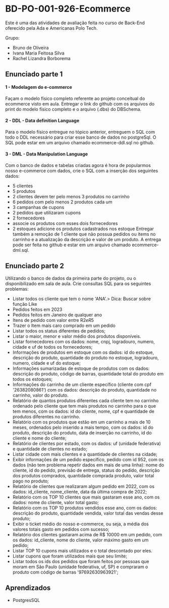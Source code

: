 # BD-PO-001-926-Ecommerce

Este é uma das atividades de avaliação feita no curso de Back-End oferecido pela Ada e Americanas Polo Tech.

Grupo: 
* Bruno de Oliveira 
* Ivana Maria Feitosa Silva
* Rachel Lizandra Borborema

## Enunciado parte 1
#### 1 - Modelagem do e-commerce

Façam o modelo físico completo referente ao projeto conceitual do ecommerce visto em aula. Entregar o link do github com os arquivos do print do modelo físico completo e o arquivo (.dbs) do DBSchema.

#### 2 - DDL - Data definition Language

Para o modelo físico entregue no tópico anterior, entreguem o SQL com todo o DDL necessário para criar esse banco de dados no postgreSql. O SQL pode estar em um arquivo chamado ecommerce-ddl.sql no github.

#### 3 - DML - Data Manipulation Language

Com o banco de dados e tabelas criadas agora é hora de popularmos nosso e-commerce com dados, crie o SQL com a inserção dos seguintes dados:

* 5 clientes
* 5 produtos
* 2 clientes devem ter pelo menos 3 produtos no carrinho
* 6 pedidos com pelo menos 2 produtos cada um
* 3 campanhas de cupons
* 2 pedidos que utilizaram cupons
* 2 fornecedores
* associe os produtos com esses dois fornecedores
* 2 estoques
adicione os produtos cadastrados nos estoque
Entregar também a remoção de 1 cliente que não possua pedidos ou items no carrinho e a atualização da descrição e valor de um produto. A entrega pode ser feita no github e estar em um arquivo chamado ecommerce-dml.sql.

## Enunciado parte 2

Utilizando o banco de dados da primeira parte do projeto, ou o disponibilizado em sala de aula. Crie consultas SQL para os seguintes problemas:

* Listar todos os cliente que tem o nome 'ANA'.> Dica: Buscar sobre função Like
* Pedidos feitos em 2023
* Pedidos feitos em Janeiro de qualquer ano
* Itens de pedido com valor entre R$2 e R$5
* Trazer o Item mais caro comprado em um pedido
* Listar todos os status diferentes de pedidos;
* Listar o maior, menor e valor médio dos produtos disponíveis.
* Listar fornecedores com os dados: nome, cnpj, logradouro, numero, cidade e uf de todos os fornecedores;
* Informações de produtos em estoque com os dados: id do estoque, descrição do produto, quantidade do produto no estoque, logradouro, numero, cidade e uf do estoque;
* Informações sumarizadas de estoque de produtos com os dados: descrição do produto, código de barras, quantidade total do produto em todos os estoques;
* Informações do carrinho de um cliente específico (cliente com cpf '26382080861') com os dados: descrição do produto, quantidade no carrinho, valor do produto.
* Relatório de quantos produtos diferentes cada cliente tem no carrinho ordenado pelo cliente que tem mais produtos no carrinho para o que tem menos, com os dados: id do cliente, nome, cpf e quantidade de produtos diferentes no carrinho.
* Relatório com os produtos que estão em um carrinho a mais de 10 meses, ordenados pelo inserido a mais tempo, com os dados: id do produto, descrição do produto, data de inserção no carrinho, id do cliente e nome do cliente;
* Relatório de clientes por estado, com os dados: uf (unidade federativa) e quantidade de clientes no estado;
* Listar cidade com mais clientes e a quantidade de clientes na cidade;
* Exibir informações de um pedido específico, pedido com id 952, com os dados (não tem problema repetir dados em mais de uma linha): nome do cliente, id do pedido, previsão de entrega, status do pedido, descrição dos produtos comprados, quantidade comprada produto, valor total pago no produto;
* Relatório de clientes que realizaram algum pedido em 2022, com os dados: id_cliente, nome_cliente, data da última compra de 2022;
* Relatório com os TOP 10 clientes que mais gastaram esse ano, com os dados: nome do cliente, valor total gasto;
* Relatório com os TOP 10 produtos vendidos esse ano, com os dados: descrição do produto, quantidade vendida, valor total das vendas desse produto;
* Exibir o ticket médio do nosso e-commerce, ou seja, a média dos valores totais gasto em pedidos com sucesso;
* Relatório dos clientes gastaram acima de R$ 10000 em um pedido, com os dados: id_cliente, nome do cliente, valor máximo gasto em um pedido;
* Listar TOP 10 cupons mais utilizados e o total descontado por eles.
* Listar cupons que foram utilizados mais que seu limite;
* Listar todos os ids dos pedidos que foram feitos por pessoas que moram em São Paulo (unidade federativa, uf, SP) e compraram o produto com código de barras '97692630963921';



## Aprendizados

- PostgresSQL

